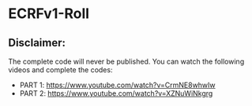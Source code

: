 # ECRFv1-Roll

## Disclaimer: 

The complete code will never be published. You can watch the following videos and complete the codes:

* PART 1: https://www.youtube.com/watch?v=CrmNE8whwIw
* PART 2: https://www.youtube.com/watch?v=XZNuWiNkgrg
